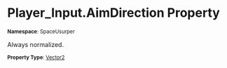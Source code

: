# Player_Input.AimDirection Property

<small>**Namespace**: SpaceUsurper</small>

Always normalized.

<small>**Property Type**: [Vector2](https://docs.unity3d.com/ScriptReference/Vector2.html)</small>

